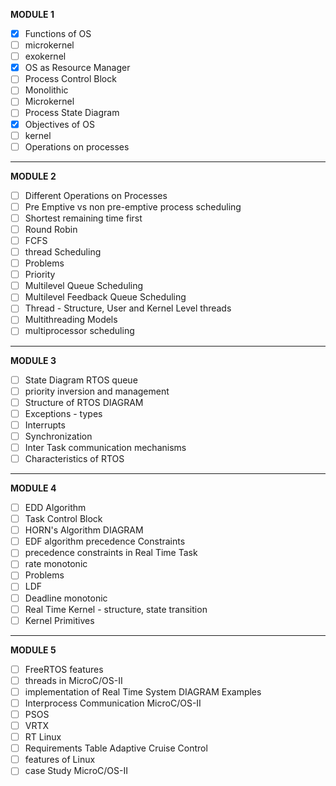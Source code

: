 **MODULE 1**
- [x] Functions of OS
- [ ] microkernel
- [ ] exokernel
- [x] OS as Resource Manager
- [ ] Process Control Block
- [ ] Monolithic
- [ ] Microkernel
- [ ] Process State Diagram
- [x] Objectives of OS
- [ ] kernel
- [ ] Operations on processes
----
**MODULE 2**
- [ ] Different Operations on Processes
- [ ] Pre Emptive vs non pre-emptive process scheduling
- [ ] Shortest remaining time first
- [ ] Round Robin
- [ ] FCFS 
- [ ] thread Scheduling
- [ ] Problems
- [ ] Priority
- [ ] Multilevel Queue Scheduling
- [ ] Multilevel Feedback Queue Scheduling
- [ ] Thread - Structure, User and Kernel Level threads
- [ ] Multithreading Models
- [ ] multiprocessor scheduling
----
**MODULE 3**
- [ ] State Diagram RTOS queue
- [ ] priority inversion and management
- [ ] Structure of  RTOS DIAGRAM
- [ ] Exceptions - types 
- [ ] Interrupts
- [ ] Synchronization
- [ ] Inter Task communication mechanisms
- [ ] Characteristics of RTOS
----
**MODULE 4**
- [ ] EDD Algorithm
- [ ] Task Control Block
- [ ] HORN's Algorithm DIAGRAM
- [ ] EDF algorithm precedence Constraints
- [ ] precedence constraints in Real Time Task
- [ ] rate monotonic 
- [ ] Problems
- [ ] LDF
- [ ] Deadline monotonic
- [ ] Real Time Kernel - structure, state transition
- [ ] Kernel Primitives
----
**MODULE 5**
- [ ] FreeRTOS features
- [ ] threads in MicroC/OS-II
- [ ] implementation of Real Time System DIAGRAM  Examples
- [ ] Interprocess Communication MicroC/OS-II
- [ ] PSOS 
- [ ] VRTX
- [ ] RT Linux
- [ ] Requirements Table Adaptive Cruise Control
- [ ] features of Linux
- [ ] case Study MicroC/OS-II